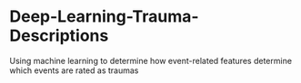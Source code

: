 # Deep-Learning-Trauma-Descriptions
 Using machine learning to determine how event-related features determine which events are rated as traumas
